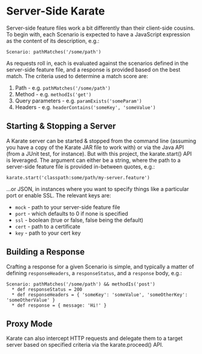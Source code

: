 # Server-Side Karate

Server-side feature files work a bit differently than their client-side cousins.  To begin with, each Scenario is expected to have a JavaScript expression as the content of its description, e.g.: 

  `Scenario: pathMatches('/some/path')`

As requests roll in, each is evaluated against the scenarios defined in the server-side feature file, and a response is provided based on the best match.  The criteria used to determine a match score are: 
1. Path - e.g. `pathMatches('/some/path')`
2. Method - e.g. `methodIs('get')`
3. Query parameters - e.g. `paramExists('someParam')`
4. Headers - e.g. `headerContains('someKey', 'someValue')`

## Starting & Stopping a Server

A Karate server can be started & stopped from the command line (assuming you have a copy of the Karate JAR file to work with) or via the Java API (from a JUnit test, for instance).  But with this project, the karate.start() API is leveraged.  The argument can either be a string, where the path to a server-side feature file is provided in-between quotes, e.g.: 

  `karate.start('classpath:some/path/my-server.feature')`

...or JSON, in instances where you want to specify things like a particular port or enable SSL.  The relevant keys are: 
* `mock` - path to your server-side feature file
* `port` - which defaults to 0 if none is specified
* `ssl` - boolean (true or false, false being the default)
* `cert` - path to a certificate
* `key` - path to your cert key

## Building a Response

Crafting a response for a given Scenario is simple, and typically a matter of defining `responseHeaders`, a `responseStatus`, and a `response` body, e.g.: 

  ```
  Scenario: pathMatches('/some/path') && methodIs('post')
    * def responseStatus = 200
    * def responseHeaders = { 'someKey': 'someValue', 'someOtherKey': 'someOtherValue' }
    * def response = { message: 'Hi!' }
  ```

## Proxy Mode

Karate can also intercept HTTP requests and delegate them to a target server based on specified criteria via the karate.proceed() API. 
